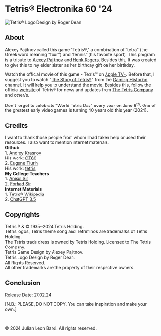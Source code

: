 # Tetris® Electronika 60 '24
![Tetris® Logo Design by Roger Dean](https://github.com/JulianLeonBaroi/Tetris-Electronika-60-24/assets/160746860/a090bb33-cc15-4956-9d03-4c3bc2506cce)
<p>
  <h2> About </h2>
  Alexey Pajitnov called this game “Tetris®,” a combination of “tetra” (the Greek word meaning “four”) and “tennis” (his favorite sport). This program is a tribute to
  <a href = "https://en.wikipedia.org/wiki/Alexey_Pajitnov">Alexey Pajitnov</a> and <a href = "https://en.wikipedia.org/wiki/Henk_Rogers">Henk Rogers</a>. Besides this, It was created 
  to give this to my elder sister as her birthday gift on her birthday.
</p>
<p>
  Watch the official movie of this game - Tetris™ on <a href = "https://tv.apple.com/us/movie/tetris/umc.cmc.4evmgcam356pzgxs2l7a18d7b">Apple TV+</a>. Before that, I suggest you to watch 
  "<a href = "https://youtu.be/_fQtxKmgJC8?si=krlQru6XOqgcrABq">The Story of Tetris®</a>" from the <a href = "https://www.youtube.com/@GamingHistorian">Gaming Historian</a> channel. It 
  will help you to understand the movie. Besides this, follow the official <a href = "https://tetris.com/">website</a> of Tetris® for news and updates from <a href = 
  "https://en.wikipedia.org/wiki/The_Tetris_Company#cite_note-5">The Tetris Company</a> and other/s.
</p>
<p>
  Don't forget to celebrate "World Tetris Day" every year on June 6<sup>th</sup>. One of the greatest early video games is turning 40 years old this year (2024).
</p>
<p>
  <h2> Credits </h2>
  I want to thank those people from whom I had taken help or used their resources. I also want to mention internet materials.<br>
  <b>Github</b> <br>
  1. <a href = "https://github.com/andykras">Andrey Krasnov</a> <br>
     His work: <a href = "https://github.com/andykras/OT60">OT60</a> <br>
  2. <a href = "https://github.com/ytiurin">Eugene Tiurin</a> <br>
     His work: <a href = "https://github.com/ytiurin/tetris">tetris</a> <br>
  <b>My College Teachers</b> <br>
  1. <a href = "https://ndc.edu.bd/faculty/14)">Anisul Sir</a> <br>
  2. <a href = "https://ndc.edu.bd/faculty/14)">Forhad Sir</a> <br>
  <b>Internet Materials</b> <br>
  1. <a href = "https://en.wikipedia.org/wiki/Tetris">Tetris® Wikipedia</a> <br>
  2. <a href = "https://chat.openai.com">ChatGPT 3.5</a>
</p>
<p>
  <h2> Copyrights </h2>
  Tetris ® & © 1985~2024 Tetris Holding. <br>
  Tetris logos, Tetris theme song and Tetriminos are trademarks of Tetris Holding. <br>
  The Tetris trade dress is owned by Tetris Holding. Licensed to The Tetris Company. <br>
  Tetris Game Design by Alexey Pajitnov. <br>
  Tetris Logo Design by Roger Dean. <br>
  All Rights Reserved. <br>
  All other trademarks are the property of their respective owners.
</p>
<p>
  <h2> Conclusion </h2>
  Release Date: 27.02.24
</p>
<p>
  [N.B.: PLEASE, DO NOT COPY. You can take inspiration and make your own.]
</p>   
<br>
<p>
  © 2024 Julian Leon Baroi. All rights reserved.
</p>
